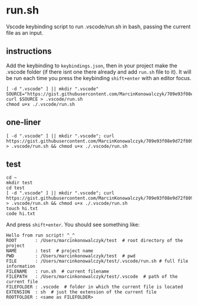 # run.sh

Vscode keybinding script to run .vscode/run.sh in bash, passing the current file as an input.

## instructions

Add the keybinding to `keybindings.json`, then in your project make the .vscode folder (if there isnt one there already and add `run.sh` file to it). It will be run each time you press the keybinding `shift+enter` with an editor focus.

```
[ -d ".vscode" ] || mkdir ".vscode"
SOURCE="https://gist.githubusercontent.com/MarcinKonowalczyk/709e93f08e9d72f8092acd5b8d34c81f/raw/2a1de7e14c654f48c1cdfd8ab50fe00d067c0024/run.sh"
curl $SOURCE > .vscode/run.sh
chmod u+x ./.vscode/run.sh
```

## one-liner

```
[ -d ".vscode" ] || mkdir ".vscode"; curl https://gist.githubusercontent.com/MarcinKonowalczyk/709e93f08e9d72f8092acd5b8d34c81f/raw/2a1de7e14c654f48c1cdfd8ab50fe00d067c0024/run.sh > .vscode/run.sh && chmod u+x ./.vscode/run.sh
```

## test

```
cd ~
mkdir test
cd test
[ -d ".vscode" ] || mkdir ".vscode"; curl https://gist.githubusercontent.com/MarcinKonowalczyk/709e93f08e9d72f8092acd5b8d34c81f/raw/2a1de7e14c654f48c1cdfd8ab50fe00d067c0024/run.sh > .vscode/run.sh && chmod u+x ./.vscode/run.sh
touch hi.txt
code hi.txt
```

And press `shift+enter`. You should see something like:

```
Hello from run script! ^_^
ROOT       : /Users/marcinkonowalczyk/test  # root directory of the project
NAME       : test  # project name
PWD        : /Users/marcinkonowalczyk/test  # pwd
FILE       : /Users/marcinkonowalczyk/test/.vscode/run.sh # full file information
FILENAME   : run.sh  # current filename
FILEPATH   : /Users/marcinkonowalczyk/test/.vscode  # path of the current file
FILEFOLDER : .vscode  # folder in which the current file is located
EXTENSION  : sh  # just the extension of the current file
ROOTFOLDER : <same as FILEFOLDER>
```
